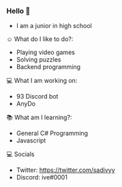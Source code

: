 ### Hello 👋

* I am a junior in high school 

☺ What do I like to do?:
* Playing video games
* Solving puzzles
* Backend programming

💻 What I am working on:
* 93 Discord bot
* AnyDo

📚 What am I learning?:
* General C# Programming
* Javascript

💻 Socials 

* Twitter: https://twitter.com/sadivyy
* Discord: ive#0001
